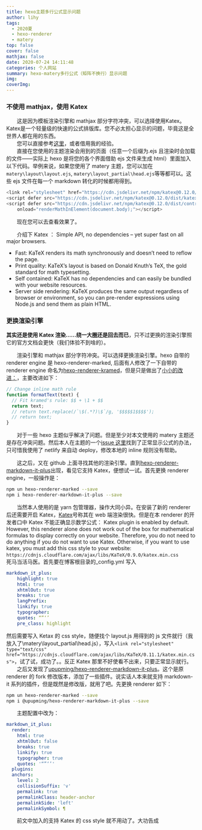 ```yaml
---
title: hexo主题多行公式显示问题
author: lihy
tags:
  - 2020夏
  - hexo-renderer
  - matery
top: false
cover: false
mathjax: false
date: 2020-07-24 14:11:48
categories: 个人网站
summary: hexo-matery多行公式（矩阵不换行）显示问题
img:
coverImg:
---
```


### 不使用 mathjax，使用 Katex

&emsp;&emsp;这是因为模板渲染引擎和 mathjax 部分字符冲突，可以选择使用Katex。Katex是一个轻量级的快速的公式排版库。您不必太担心显示的问题，毕竟这是全世界人都在用的东西。  
&emsp;&emsp;您可以直接参考[这里](https://katex.org/docs/autorender.html)，或者借用我的经验。  
&emsp;&emsp;直接在您使用的主题渲染会用到的页面（任意一个后缀为.ejs 且渲染时会加载的文件——实际上 hexo 是将您的各个界面借助 ejs 文件来生成 html）里面加入以下代码。举例来说，如果您使用了 matery 主题，您可以加在`matery\layout\layout.ejs`, `matery\layout_partial\head.ejs`等等都可以。这些 ejs 文件在每一个 markdown 转化的时候都用得到。

```javascript
<link rel="stylesheet" href="https://cdn.jsdelivr.net/npm/katex@0.12.0/dist/katex.min.css" integrity="sha384-AfEj0r4/OFrOo5t7NnNe46zW/tFgW6x/bCJG8FqQCEo3+Aro6EYUG4+cU+KJWu/X" crossorigin="anonymous">
<script defer src="https://cdn.jsdelivr.net/npm/katex@0.12.0/dist/katex.min.js" integrity="sha384-g7c+Jr9ZivxKLnZTDUhnkOnsh30B4H0rpLUpJ4jAIKs4fnJI+sEnkvrMWph2EDg4" crossorigin="anonymous"></script>
<script defer src="https://cdn.jsdelivr.net/npm/katex@0.12.0/dist/contrib/auto-render.min.js" integrity="sha384-mll67QQFJfxn0IYznZYonOWZ644AWYC+Pt2cHqMaRhXVrursRwvLnLaebdGIlYNa" crossorigin="anonymous"
    onload="renderMathInElement(document.body);"></script>
```

&emsp;&emsp;现在您可以去查看效果了。

&emsp;&emsp;介绍下 Katex ：
Simple API, no dependencies – yet super fast on all major browsers.

- Fast: KaTeX renders its math synchronously and doesn’t need to reflow the page.
- Print quality: KaTeX’s layout is based on Donald Knuth’s TeX, the gold standard for math typesetting.
- Self contained: KaTeX has no dependencies and can easily be bundled with your website resources.
- Server side rendering: KaTeX produces the same output regardless of browser or environment, so you can pre-render expressions using Node.js and send them as plain HTML.

### 更换渲染引擎

**其实还是使用 Katex 渲染……绕一大圈还是回去而已**，只不过更换的渲染引擎照它的官方文档会更快（我们体验不到啥的）。

&emsp;&emsp;渲染引擎和 mathjax 部分字符冲突。可以选择更换渲染引擎。hexo 自带的 renderer engine 是 hexo-renderer-marked, 后面有人修改了一下自带的 renderer engine 命名为[hexo-renderer-kramed](https://www.npmjs.com/package/@neilsustc/markdown-it-katex)，但是只是做出了[小小的改进：](https://github.com/hsfzxjy/hexo-renderer-kramed/blob/master/lib/renderer.js)，主要改进如下：

```javascript
// Change inline math rule
function formatText(text) {
  // Fit kramed's rule: $$ + \1 + $$
  return text;
  // return text.replace(/`\$(.*?)\$`/g, '$$$$$1$$$$');
  // return text;
}
```

&emsp;&emsp;对于一些 hexo 主题似乎解决了问题。但是至少对本文使用的 matery 主题还是存在冲突问题。然后本人在主题的一个[issue 这里](https://github.com/blinkfox/hexo-theme-matery/issues/119)找到了正常显示公式的办法，只可惜我使用了 netlify 来自动 deploy，修改本地的 inline 规则没有帮助。

&emsp;&emsp;这之后，又在 github 上面寻找其他的渲染引擎。直到[hexo-renderer-markdown-it-plus](https://github.com/CHENXCHEN/hexo-renderer-markdown-it-plus)出现，看见它支持 Katex，便想试一试。首先更换 renderer engine，一般操作是：

```bash
npm un hexo-renderer-marked --save
npm i hexo-renderer-markdown-it-plus --save
```

&emsp;&emsp;当然本人使用的是 yarn 包管理器，操作大同小异。在安装了新的 renderer 后还需要开启 Katex，[Katex](https://katex.org/docs/autorender.html)号称其在 web 端渲染很快。但是在本 renderer 的开发者口中 Katex 不能正确显示数学公式：
Katex plugin is enabled by default. However, this renderer alone does not work out of the box for mathematical formulas to display correctly on your website. Therefore, you do not need to do anything if you do not want to use Katex. Otherwise, if you want to use katex, you must add this css style to your website:
`https://cdnjs.cloudflare.com/ajax/libs/KaTeX/0.9.0/katex.min.css`
&emsp;&emsp;死马当活马医。首先要在博客根目录的\_config.yml 写入

```_config.yml
markdown_it_plus:
    highlight: true
    html: true
    xhtmlOut: true
    breaks: true
    langPrefix:
    linkify: true
    typographer:
    quotes: “”‘’
    pre_class: highlight
```

然后需要写入 Ketax 的 css style，随便找个 layout.js 用得到的 js 文件就行（我放入了\matery\layout_partial\head.js），写入`<link rel="stylesheet" type="text/css" href="https://cdnjs.cloudflare.com/ajax/libs/KaTeX/0.11.1/katex.min.css">`，试了试，成功了。。反正 Katex 那里不好使看不出来，只要正常显示就行。
&emsp;&emsp;之后又发现了[upupming/hexo-renderer-markdown-it-plus](https://github.com/upupming/hexo-renderer-markdown-it-plus#readme)。这个是原 renderer 的 fork 修改版本，添加了一些插件。说实话人本来就支持 markdown-it 系列的插件，但是既然是修改版，就用了吧。先更换 renderer 如下：

```bash
npm un hexo-renderer-marked --save
npm i @upupming/hexo-renderer-markdown-it-plus --save
```

&emsp;&emsp;主题配置中改为：

```_config.yml
markdown_it_plus:
  render:
    html: true
    xhtmlOut: false
    breaks: true
    linkify: true
    typographer: true
    quotes: '“”‘’'
  plugins:
  anchors:
    level: 2
    collisionSuffix: 'v'
    permalink: true
    permalinkClass: header-anchor
    permalinkSide: 'left'
    permalinkSymbol: ¶
```

&emsp;&emsp;前文中加入的支持 Katex 的 css style 就不用动了。大功告成
